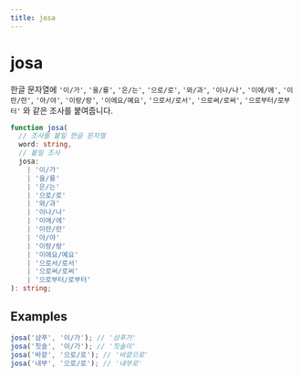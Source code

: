 ```yaml
---
title: josa
---
```


# josa

한글 문자열에 `'이/가'`, `'을/를'`, `'은/는'`, `'으로/로'`, `'와/과'`, `'이나/나'`, `'이에/에'`, `'이란/란'`, `'아/야'`, `'이랑/랑'`, `'이에요/예요'`, `'으로서/로서'`, `'으로써/로써'`, `'으로부터/로부터'` 와 같은 조사를 붙여줍니다.

```typescript
function josa(
  // 조사를 붙일 한글 문자열
  word: string,
  // 붙일 조사
  josa:
    | '이/가'
    | '을/를'
    | '은/는'
    | '으로/로'
    | '와/과'
    | '이나/나'
    | '이에/에'
    | '이란/란'
    | '아/야'
    | '이랑/랑'
    | '이에요/예요'
    | '으로서/로서'
    | '으로써/로써'
    | '으로부터/로부터'
): string;
```

## Examples

```typescript
josa('샴푸', '이/가'); // '샴푸가'
josa('칫솔', '이/가'); // '칫솔이'
josa('바깥', '으로/로'); // '바깥으로'
josa('내부', '으로/로'); // '내부로'
```
